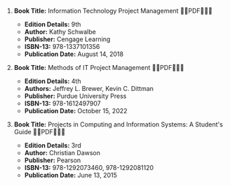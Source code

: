 1. **Book Title:** Information Technology Project Management 🚨🚨PDF🚨🚨🚨
   - **Edition Details:** 9th
   - **Author:** Kathy Schwalbe
   - **Publisher:** Cengage Learning
   - **ISBN-13:** 978-1337101356
   - **Publication Date:** August 14, 2018

2. **Book Title:** Methods of IT Project Management 🚨🚨PDF🚨🚨🚨
   - **Edition Details:** 4th
   - **Authors:** Jeffrey L. Brewer, Kevin C. Dittman
   - **Publisher:** Purdue University Press
   - **ISBN-13:** 978-1612497907
   - **Publication Date:** October 15, 2022

3. **Book Title:** Projects in Computing and Information Systems: A Student's Guide 🚨🚨PDF🚨🚨🚨
   - **Edition Details:** 3rd
   - **Author:** Christian Dawson
   - **Publisher:** Pearson
   - **ISBN-13:** 978-1292073460, 978-1292081120
   - **Publication Date:** June 13, 2015
